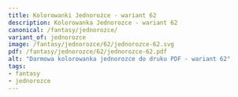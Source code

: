 ```yaml
---
title: Kolorowanki Jednorożce - wariant 62
description: Kolorowanka Jednorozce - wariant 62
canonical: /fantasy/jednorozce/
variant_of: jednorozce
image: /fantasy/jednorozce/62/jednorozce-62.svg
pdf: /fantasy/jednorozce/62/jednorozce-62.pdf
alt: "Darmowa kolorowanka jednorozce do druku PDF - wariant 62"
tags:
- fantasy
- jednorozce
---
```

